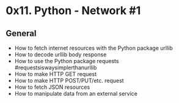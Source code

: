 # 0x11. Python - Network #1

## General

 - How to fetch internet resources with the Python package urllib
 - How to decode urllib body response
 - How to use the Python package requests #requestsiswaysimplerthanurllib
 - How to make HTTP GET request
 - How to make HTTP POST/PUT/etc. request
 - How to fetch JSON resources
 - How to manipulate data from an external service
